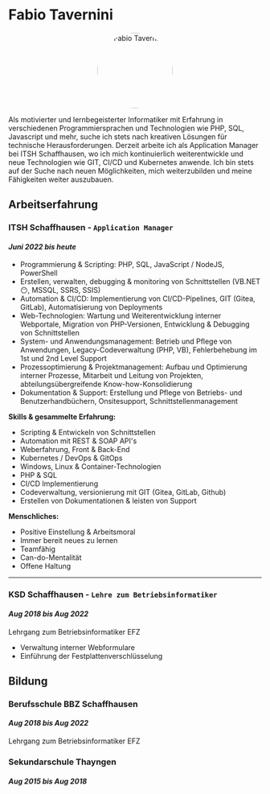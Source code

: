 # Fabio Tavernini
<p align="center">
<img src="https://tavernini.online/images/portrait.webp" alt="Fabio Tavernini" style="border-radius: 50%; width: 150px;">
</p>

Als motivierter und lernbegeisterter Informatiker mit Erfahrung in verschiedenen Programmiersprachen und Technologien wie PHP, SQL, Javascript und mehr, suche ich stets nach kreativen Lösungen für technische Herausforderungen. Derzeit arbeite ich als Application Manager bei ITSH Schaffhausen, wo ich mich kontinuierlich weiterentwickle und neue Technologien wie GIT, CI/CD und Kubernetes anwende. Ich bin stets auf der Suche nach neuen Möglichkeiten, mich weiterzubilden und meine Fähigkeiten weiter auszubauen.

## Arbeitserfahrung

### ITSH Schaffhausen - `Application Manager`

#### _Juni  2022 bis heute_

* Programmierung & Scripting: PHP, SQL, JavaScript / NodeJS, PowerShell
* Erstellen, verwalten, debugging & monitoring von Schnittstellen (VB.NET :no_mouth:, MSSQL, SSRS, SSIS)
* Automation & CI/CD: Implementierung von CI/CD-Pipelines, GIT (Gitea, GitLab), Automatisierung von Deployments
* Web-Technologien: Wartung und Weiterentwicklung interner Webportale, Migration von PHP-Versionen, Entwicklung & Debugging von Schnittstellen
* System- und Anwendungsmanagement: Betrieb und Pflege von Anwendungen, Legacy-Codeverwaltung (PHP, VB), Fehlerbehebung im 1st und 2nd Level Support
* Prozessoptimierung & Projektmanagement: Aufbau und Optimierung interner Prozesse, Mitarbeit und Leitung von Projekten, abteilungsübergreifende Know-how-Konsolidierung
* Dokumentation & Support: Erstellung und Pflege von Betriebs- und Benutzerhandbüchern, Onsitesupport, Schnittstellenmanagement

**Skills & gesammelte Erfahrung:**
* Scripting & Entwickeln von Schnittstellen
* Automation mit REST & SOAP API's
* Weberfahrung, Front & Back-End
* Kubernetes / DevOps & GitOps
* Windows, Linux & Container-Technologien
* PHP & SQL
* CI/CD Implementierung
* Codeverwaltung, versionierung mit GIT (Gitea, GitLab, Github)
* Erstellen von Dokumentationen & leisten von Support

**Menschliches:**
* Positive Einstellung & Arbeitsmoral
* Immer bereit neues zu lernen
* Teamfähig
* Can-do-Mentalität
* Offene Haltung

---

### KSD Schaffhausen - `Lehre zum Betriebsinformatiker`

#### _Aug 2018 bis Aug 2022_

Lehrgang zum Betriebsinformatiker EFZ
* Verwaltung interner Webformulare
* Einführung der Festplattenverschlüsselung

## Bildung

### Berufsschule BBZ Schaffhausen

#### _Aug 2018 bis Aug 2022_
Lehrgang zum Betriebsinformatiker EFZ

### Sekundarschule Thayngen

#### _Aug 2015 bis Aug 2018_

